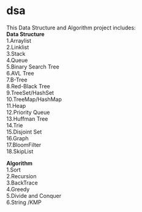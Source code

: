 ﻿# dsa
This Data Structure and Algorithm  project includes:<br/>
**Data Structure**<br/>
1.Arraylist <br/>
2.Linklist<br/>
3.Stack<br/>
4.Queue<br/>
5.Binary Search Tree<br/>
6.AVL Tree<br/>
7.B-Tree<br/>
8.Red-Black Tree<br/>
9.TreeSet/HashSet<br/>
10.TreeMap/HashMap<br/>
11.Heap<br/>
12.Priority Queue<br/>
13.Huffman Tree<br/>
14.Trie<br/>
15.Disjoint Set<br/>
16.Graph<br/>
17.BloomFilter<br/>
18.SkipList<br/>

**Algorithm**<br/>
1.Sort<br/>
2.Recursion<br/>
3.BackTrace<br/>
4.Greedy<br/>
5.Divide and Conquer<br/>
6.String /KMP<br/>

